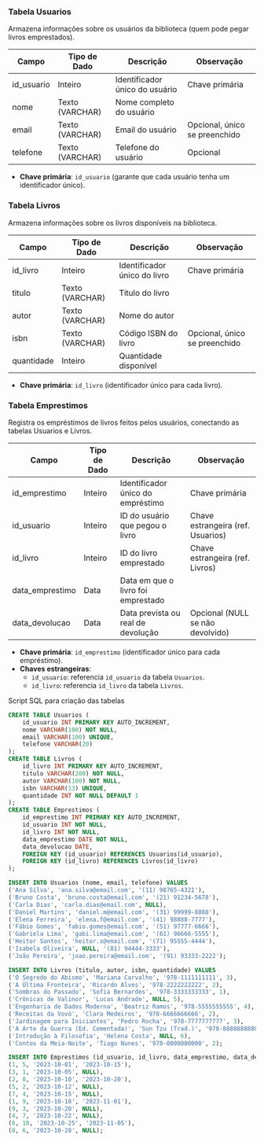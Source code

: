 
### **Tabela Usuarios**

Armazena informações sobre os usuários da biblioteca (quem pode pegar livros emprestados).

| Campo         | Tipo de Dado    | Descrição                          | Observação                    |
| ------------- | --------------- | ---------------------------------- | ----------------------------- |
| id_usuario    | Inteiro         | Identificador único do usuário     | Chave primária                |
| nome          | Texto (VARCHAR) | Nome completo do usuário           |                               |
| email         | Texto (VARCHAR) | Email do usuário                   | Opcional, único se preenchido |
| telefone      | Texto (VARCHAR) | Telefone do usuário                | Opcional                      |

*   **Chave primária**: `id_usuario` (garante que cada usuário tenha um identificador único).

### **Tabela Livros**

Armazena informações sobre os livros disponíveis na biblioteca.

| Campo      | Tipo de Dado    | Descrição                  | Observação                    |
| ---------- | --------------- | -------------------------- | ----------------------------- |
| id_livro   | Inteiro         | Identificador único do livro | Chave primária                |
| titulo     | Texto (VARCHAR) | Título do livro            |                               |
| autor      | Texto (VARCHAR) | Nome do autor              |                               |
| isbn       | Texto (VARCHAR) | Código ISBN do livro       | Opcional, único se preenchido |
| quantidade | Inteiro         | Quantidade disponível      |                               |

*   **Chave primária**: `id_livro` (identificador único para cada livro).

### **Tabela Emprestimos**

Registra os empréstimos de livros feitos pelos usuários, conectando as tabelas Usuarios e Livros.

| Campo           | Tipo de Dado | Descrição                               | Observação                        |
| --------------- | ------------ | --------------------------------------- | --------------------------------- |
| id_emprestimo   | Inteiro      | Identificador único do empréstimo       | Chave primária                    |
| id_usuario      | Inteiro      | ID do usuário que pegou o livro         | Chave estrangeira (ref. Usuarios) |
| id_livro        | Inteiro      | ID do livro emprestado                  | Chave estrangeira (ref. Livros)   |
| data_emprestimo | Data         | Data em que o livro foi emprestado      |                                   |
| data_devolucao  | Data         | Data prevista ou real de devolução      | Opcional (NULL se não devolvido)  |

*   **Chave primária**: `id_emprestimo` (identificador único para cada empréstimo).
*   **Chaves estrangeiras**:
    *   `id_usuario`: referencia `id_usuario` da tabela `Usuarios`.
    *   `id_livro`: referencia `id_livro` da tabela `Livros`.

Script SQL para criação das tabelas

```sql
CREATE TABLE Usuarios (
    id_usuario INT PRIMARY KEY AUTO_INCREMENT,
    nome VARCHAR(100) NOT NULL,
    email VARCHAR(100) UNIQUE,
    telefone VARCHAR(20)
);
CREATE TABLE Livros (
    id_livro INT PRIMARY KEY AUTO_INCREMENT,
    titulo VARCHAR(200) NOT NULL,
    autor VARCHAR(100) NOT NULL,
    isbn VARCHAR(13) UNIQUE,
    quantidade INT NOT NULL DEFAULT 1
);
CREATE TABLE Emprestimos (
    id_emprestimo INT PRIMARY KEY AUTO_INCREMENT,
    id_usuario INT NOT NULL,
    id_livro INT NOT NULL,
    data_emprestimo DATE NOT NULL,
    data_devolucao DATE,
    FOREIGN KEY (id_usuario) REFERENCES Usuarios(id_usuario),
    FOREIGN KEY (id_livro) REFERENCES Livros(id_livro)
);
```



```sql
INSERT INTO Usuarios (nome, email, telefone) VALUES
('Ana Silva', 'ana.silva@email.com', '(11) 98765-4321'),
('Bruno Costa', 'bruno.costa@email.com', '(21) 91234-5678'),
('Carla Dias', 'carla.dias@email.com', NULL),
('Daniel Martins', 'daniel.m@email.com', '(31) 99999-8888'),
('Elena Ferreira', 'elena.f@email.com', '(41) 98888-7777'),
('Fábio Gomes', 'fabio.gomes@email.com', '(51) 97777-6666'),
('Gabriela Lima', 'gabi.lima@email.com', '(61) 96666-5555'),
('Heitor Santos', 'heitor.s@email.com', '(71) 95555-4444'),
('Isabela Oliveira', NULL, '(81) 94444-3333'),
('João Pereira', 'joao.pereira@email.com', '(91) 93333-2222');

INSERT INTO Livros (titulo, autor, isbn, quantidade) VALUES
('O Segredo do Abismo', 'Mariana Carvalho', '978-1111111111', 3),
('A Última Fronteira', 'Ricardo Alves', '978-2222222222', 2),
('Sombras do Passado', 'Sofia Bernardes', '978-3333333333', 1),
('Crônicas de Valinor', 'Lucas Andrade', NULL, 5),
('Engenharia de Dados Moderna', 'Beatriz Ramos', '978-5555555555', 4),
('Receitas da Vovó', 'Clara Medeiros', '978-6666666666', 2),
('Jardinagem para Iniciantes', 'Pedro Rocha', '978-7777777777', 3),
('A Arte da Guerra (Ed. Comentada)', 'Sun Tzu (Trad.)', '978-8888888888', 1),
('Introdução à Filosofia', 'Helena Costa', NULL, 6),
('Contos da Meia-Noite', 'Tiago Nunes', '978-0000000000', 2);

INSERT INTO Emprestimos (id_usuario, id_livro, data_emprestimo, data_devolucao) VALUES
(1, 5, '2023-10-01', '2023-10-15'),
(3, 1, '2023-10-05', NULL),
(2, 8, '2023-10-10', '2023-10-20'),
(5, 2, '2023-10-12', NULL),
(7, 4, '2023-10-15', NULL),
(1, 9, '2023-10-18', '2023-11-01'),
(9, 3, '2023-10-20', NULL),
(4, 7, '2023-10-22', NULL),
(6, 10, '2023-10-25', '2023-11-05'),
(8, 6, '2023-10-28', NULL);
```

